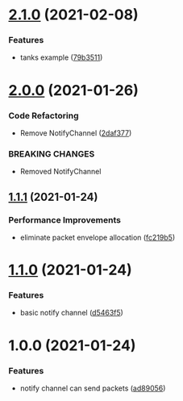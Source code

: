 # [2.1.0](https://github.com/MirrorNG/Momentum/compare/v2.0.0...v2.1.0) (2021-02-08)


### Features

* tanks example ([79b3511](https://github.com/MirrorNG/Momentum/commit/79b35111085976da3626cb09c435d1210f0aba3e))

# [2.0.0](https://github.com/MirrorNG/Momentum/compare/v1.1.1...v2.0.0) (2021-01-26)


### Code Refactoring

* Remove NotifyChannel ([2daf377](https://github.com/MirrorNG/Momentum/commit/2daf3776da093683c4c7759ca391b2ff722bd481))


### BREAKING CHANGES

* Removed NotifyChannel

## [1.1.1](https://github.com/MirrorNG/Momentum/compare/v1.1.0...v1.1.1) (2021-01-24)


### Performance Improvements

* eliminate packet envelope allocation ([fc219b5](https://github.com/MirrorNG/Momentum/commit/fc219b5b46d41d5f998594c2759a284ee1ee8bd5))

# [1.1.0](https://github.com/MirrorNG/Momentum/compare/v1.0.0...v1.1.0) (2021-01-24)


### Features

* basic notify channel ([d5463f5](https://github.com/MirrorNG/Momentum/commit/d5463f539ea18e1277b75e6a755e68ee098410bc))

# 1.0.0 (2021-01-24)


### Features

* notify channel can send packets ([ad89056](https://github.com/MirrorNG/Momentum/commit/ad890569d009824c5ad3879d5779abd9a0f48a49))
